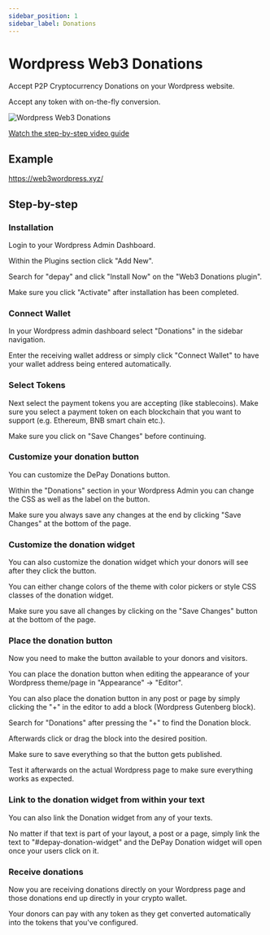 ```yaml
---
sidebar_position: 1
sidebar_label: Donations
---
```


# Wordpress Web3 Donations

Accept P2P Cryptocurrency Donations on your Wordpress website.

Accept any token with on-the-fly conversion.

![Wordpress Web3 Donations](/img/plugins/Wordpress-Web3-Donations.svg)

[<FontAwesomeIcon icon="fa-brands fa-youtube" /> Watch the step-by-step video guide](https://depay.com/how-to/accept-web3-cryptocurrency-donations-on-wordpress-3kmut5La6fMFiv7lHCfaeF)

## Example

https://web3wordpress.xyz/

## Step-by-step

### Installation

Login to your Wordpress Admin Dashboard.

Within the Plugins section click "Add New".

Search for "depay" and click "Install Now" on the "Web3 Donations plugin".

Make sure you click "Activate" after installation has been completed.

### Connect Wallet

In your Wordpress admin dashboard select "Donations" in the sidebar navigation.

Enter the receiving wallet address or simply click "Connect Wallet" to have your wallet address being entered automatically.

### Select Tokens

Next select the payment tokens you are accepting (like stablecoins). Make sure you select a payment token on each blockchain that you want to support (e.g. Ethereum, BNB smart chain etc.).

Make sure you click on "Save Changes" before continuing.

### Customize your donation button

You can customize the DePay Donations button.

Within the "Donations" section in your Wordpress Admin you can change the CSS as well as the label on the button.

Make sure you always save any changes at the end by clicking "Save Changes" at the bottom of the page.

### Customize the donation widget

You can also customize the donation widget which your donors will see after they click the button.

You can either change colors of the theme with color pickers or style CSS classes of the donation widget.

Make sure you save all changes by clicking on the "Save Changes" button at the bottom of the page.

### Place the donation button

Now you need to make the button available to your donors and visitors.

You can place the donation button when editing the appearance of your Wordpress theme/page in "Appearance" -> "Editor".

You can also place the donation button in any post or page by simply clicking the "+" in the editor to add a block (Wordpress Gutenberg block).

Search for "Donations" after pressing the "+" to find the Donation block.

Afterwards click or drag the block into the desired position.

Make sure to save everything so that the button gets published.

Test it afterwards on the actual Wordpress page to make sure everything works as expected.

### Link to the donation widget from within your text

You can also link the Donation widget from any of your texts.

No matter if that text is part of your layout, a post or a page, simply link the text to "#depay-donation-widget" and the DePay Donation widget will open once your users click on it.

### Receive donations

Now you are receiving donations directly on your Wordpress page and those donations end up directly in your crypto wallet.

Your donors can pay with any token as they get converted automatically into the tokens that you've configured.

